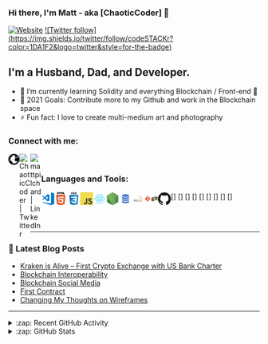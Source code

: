 ### Hi there, I'm Matt - aka [ChaoticCoder] 👋

[![Website](https://img.shields.io/badge/IAMCHAOTICCODER-online-brightgreen)](https://iamchaoticcoder.com/)
[![Twitter follow] (https://img.shields.io/twitter/follow/codeSTACKr?color=1DA1F2&logo=twitter&style=for-the-badge)](https://twitter.com/chaoticcoder/intent/follow?original_referer=https%3A%2F%2Fgithub.com%2FIAMChaoticCoder&screen_name=ChaoticCoder)

## I'm a Husband, Dad, and Developer.

- 🌱 I’m currently learning Solidity and everything Blockchain / Front-end 🤣
- 🥅 2021 Goals: Contribute more to my Github and work in the Blockchain space
- ⚡ Fun fact: I love to create multi-medium art and photography



### Connect with me:

[<img align="left" alt="https://iamchaoticcoder.com/" width="22px" src="https://raw.githubusercontent.com/iconic/open-iconic/master/svg/globe.svg" />][website]
[<img align="left" alt="ChaoticCoder | Twitter" width="22px" src="https://cdn.jsdelivr.net/npm/simple-icons@v3/icons/twitter.svg" />][twitter]
[<img align="left" alt="mattpilchard | LinkedIn" width="22px" src="https://cdn.jsdelivr.net/npm/simple-icons@v3/icons/linkedin.svg" />][linkedin]

<br />

### Languages and Tools:

[<img align="left" alt="Visual Studio Code" width="26px" src="https://raw.githubusercontent.com/github/explore/80688e429a7d4ef2fca1e82350fe8e3517d3494d/topics/visual-studio-code/visual-studio-code.png" />]
[<img align="left" alt="HTML5" width="26px" src="https://raw.githubusercontent.com/github/explore/80688e429a7d4ef2fca1e82350fe8e3517d3494d/topics/html/html.png" />]
[<img align="left" alt="CSS3" width="26px" src="https://raw.githubusercontent.com/github/explore/80688e429a7d4ef2fca1e82350fe8e3517d3494d/topics/css/css.png" />]
[<img align="left" alt="JavaScript" width="26px" src="https://raw.githubusercontent.com/github/explore/80688e429a7d4ef2fca1e82350fe8e3517d3494d/topics/javascript/javascript.png" />]
[<img align="left" alt="React" width="26px" src="https://raw.githubusercontent.com/github/explore/80688e429a7d4ef2fca1e82350fe8e3517d3494d/topics/react/react.png" />]
[<img align="left" alt="Node.js" width="26px" src="https://raw.githubusercontent.com/github/explore/80688e429a7d4ef2fca1e82350fe8e3517d3494d/topics/nodejs/nodejs.png" />]
[<img align="left" alt="SQL" width="26px" src="https://raw.githubusercontent.com/github/explore/80688e429a7d4ef2fca1e82350fe8e3517d3494d/topics/sql/sql.png" />]
[<img align="left" alt="MySQL" width="26px" src="https://raw.githubusercontent.com/github/explore/80688e429a7d4ef2fca1e82350fe8e3517d3494d/topics/mysql/mysql.png" />]
[<img align="left" alt="Git" width="26px" src="https://raw.githubusercontent.com/github/explore/80688e429a7d4ef2fca1e82350fe8e3517d3494d/topics/git/git.png" />]
<img align="left" alt="GitHub" width="26px" src="https://raw.githubusercontent.com/github/explore/78df643247d429f6cc873026c0622819ad797942/topics/github/github.png" />


<br />
<br />

---



### 📕 Latest Blog Posts

<!-- BLOG-POST-LIST:START -->
- [Kraken is Alive – First Crypto Exchange with US Bank Charter](https://iamchaoticcoder.com/blog/?p=123)
- [Blockchain Interoperability](https://iamchaoticcoder.com/blog/?p=114)
- [Blockchain Social Media](https://iamchaoticcoder.com/blog/?p=105)
- [First Contract](https://iamchaoticcoder.com/blog/?p=87)
- [Changing My Thoughts on Wireframes](https://iamchaoticcoder.com/blog/?p=83)
<!-- BLOG-POST-LIST:END -->



---

<details>
  <summary>:zap: Recent GitHub Activity</summary>
  
<!--START_SECTION:activity-->

<!--END_SECTION:activity-->

</details>

<details>
  <summary>:zap: GitHub Stats</summary>

  <img align="left" alt="ChaoticCoder's GitHub Stats" src="https://github-readme-stats.iamchaoticcoder.vercel.app/api?username=IAMChaoticCoder&show_icons=true&hide_border=true" />

</details>

[website]: https://iamchaoticcoder.com/
[twitter]: https://twitter.com/chaoticcoder
[linkedin]: https://linkedin.com/in/mattpilchard

